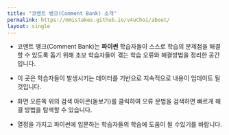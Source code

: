 ```yaml
---
title: "코멘트 뱅크(Comment Bank) 소개" 
permalink: https://mmistakes.github.io/v4uChoi/about/
layout: single 
---
```


- 코멘트 뱅크(Comment Bank)는 **파이썬** 학습자들이 스스로 학습의 문제점을 해결할 수 있도록 돕기 위해 초보 학습자들이 겪는 학습 오류와 해결방법을 정리한 공간입니다. 


- 이 곳은 학습자들이 발생시키는 데이터를 기반으로 지속적으로 내용이 업데이트 될 것입니다. 


- 화면 오른쪽 위의 검색 아이콘(돋보기)를 클릭하여 오류 문법을 검색하면 빠르게 해결 방법을 탐색할 수 있습니다. 


- 열정을 가지고 파이썬에 입문하는 학습자들의 학습에 도움이 될 수있기를 바랍니다.
